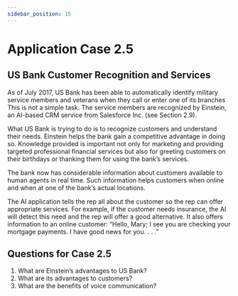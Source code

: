 ```yaml
---
sidebar_position: 15
---
```


# Application Case 2.5

## US Bank Customer Recognition and Services

As of July 2017, US Bank has been able to automatically identify military service members and veterans when they call or enter one of its branches This is not a simple task. The service members are recognized by Einstein, an AI-based CRM service from Salesforce Inc. (see Section 2.9).

What US Bank is trying to do is to recognize customers and understand their needs. Einstein helps the bank gain a competitive advantage in doing so. Knowledge provided is important not only for marketing and providing targeted professional financial services but also for greeting customers on their birthdays or thanking them for using the bank’s services.

The bank now has considerable information about customers available to human agents in real time. Such information helps customers when online and when at one of the bank’s actual locations.

The AI application tells the rep all about the customer so the rep can offer appropriate services. For example, if the customer needs insurance, the AI will detect this need and the rep will offer a good alternative. It also offers information to an online customer: “Hello, Mary; I see you are checking your mortgage payments. I have good news for you. . . .”

## Questions for Case 2.5
1. What are Einstein’s advantages to US Bank?
2. What are its advantages to customers?
3. What are the benefits of voice communication?